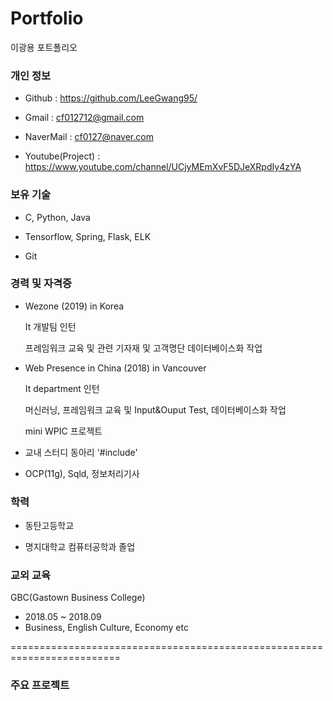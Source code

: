 # Portfolio
이광용 포트폴리오

<h3>개인 정보</h3>

- Github : https://github.com/LeeGwang95/

- Gmail : cf012712@gmail.com

- NaverMail : cf0127@naver.com

- Youtube(Project) : https://www.youtube.com/channel/UCjyMEmXvF5DJeXRpdIy4zYA

<h3>보유 기술</h3>

- C, Python, Java

- Tensorflow, Spring, Flask, ELK

- Git

<h3>경력 및 자격증</h3>

- Wezone (2019) in Korea

  It 개발팀 인턴
  
  프레임워크 교육 및 관련 기자재 및 고객명단 데이터베이스화 작업
  
- Web Presence in China (2018)  in Vancouver

  It department 인턴
  
  머신러닝, 프레임워크 교육 및 Input&Ouput Test, 데이터베이스화 작업
  
  mini WPIC 프로젝트
  
- 교내 스터디 동아리 '#include'

- OCP(11g), Sqld, 정보처리기사
  
<h3>학력</h3>

- 동탄고등학교

- 명지대학교 컴퓨터공학과 졸업

  
<h3>교외 교육</h3>

GBC(Gastown Business College)
- 2018.05 ~ 2018.09
- Business, English Culture, Economy etc  

=========================================================================

<h3>주요 프로젝트</h3>

[googlelink]: https://github.com/LeeGwang95/AIRoomMusic "LSTM을 활용한 AI 작곡 플랫폼"


